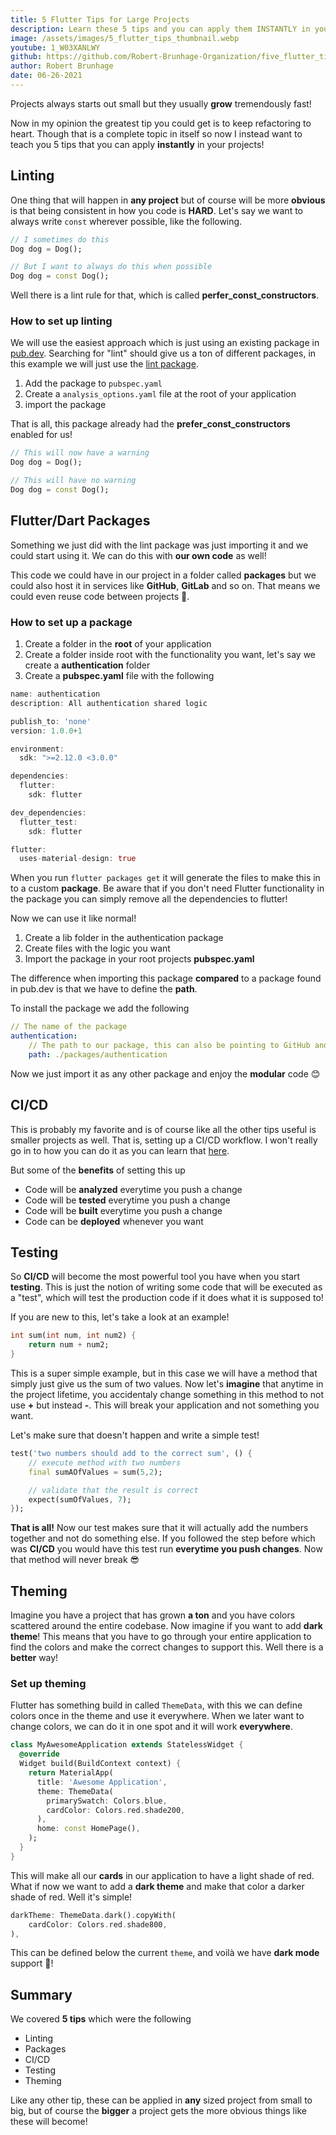 ```yaml
---
title: 5 Flutter Tips for Large Projects
description: Learn these 5 tips and you can apply them INSTANTLY in your project. I promise you will not regret doing it!
image: /assets/images/5_flutter_tips_thumbnail.webp
youtube: 1_W03XANLWY
github: https://github.com/Robert-Brunhage-Organization/five_flutter_tips
author: Robert Brunhage
date: 06-26-2021
---
```


Projects always starts out small but they usually **grow** tremendously fast!

Now in my opinion the greatest tip you could get is to keep refactoring to heart. Though that is a complete topic in itself so now I instead want to teach you 5 tips that you can apply **instantly** in your projects!

## Linting

One thing that will happen in **any project** but of course will be more **obvious** is that being consistent in how you code is **HARD**. Let's say we want to always write `const` wherever possible, like the following.

```dart
// I sometimes do this
Dog dog = Dog();

// But I want to always do this when possible
Dog dog = const Dog();
```

Well there is a lint rule for that, which is called **perfer_const_constructors**.

### How to set up linting

We will use the easiest approach which is just using an existing package in [pub.dev](https://pub.dev). Searching for "lint" should give us a ton of different packages, in this example we will just use the [lint package](https://pub.dev/packages/lint).

1. Add the package to `pubspec.yaml`
2. Create a `analysis_options.yaml` file at the root of your application
3. import the package

That is all, this package already had the **prefer_const_constructors** enabled for us!

```dart
// This will now have a warning
Dog dog = Dog();

// This will have no warning
Dog dog = const Dog();
```

## Flutter/Dart Packages

Something we just did with the lint package was just importing it and we could start using it. We can do this with **our own code** as well!

This code we could have in our project in a folder called **packages** but we could also host it in services like **GitHub**, **GitLab** and so on. That means we could even reuse code between projects 🧠.

### How to set up a package

1. Create a folder in the **root** of your application
2. Create a folder inside root with the functionality you want, let's say we create a **authentication** folder
3. Create a **pubspec.yaml** file with the following

```dart
name: authentication
description: All authentication shared logic

publish_to: 'none'
version: 1.0.0+1

environment:
  sdk: ">=2.12.0 <3.0.0"

dependencies:
  flutter:
    sdk: flutter

dev_dependencies:
  flutter_test:
    sdk: flutter

flutter:
  uses-material-design: true
```

When you run `flutter packages get` it will generate the files to make this in to a custom **package**. Be aware that if you don't need Flutter functionality in the package you can simply remove all the dependencies to flutter!

Now we can use it like normal!

1. Create a lib folder in the authentication package
2. Create files with the logic you want
3. Import the package in your root projects **pubspec.yaml**

The difference when importing this package **compared** to a package found in pub.dev is that we have to define the **path**.

To install the package we add the following

```yaml
// The name of the package
authentication:
    // The path to our package, this can also be pointing to GitHub and so on.
    path: ./packages/authentication
```

Now we just import it as any other package and enjoy the **modular** code 😊

## CI/CD

This is probably my favorite and is of course like all the other tips useful is smaller projects as well. That is, setting up a CI/CD workflow. I won't really go in to how you can do it as you can learn that [here](https://www.youtube.com/watch?v=rpQKpXjH5vs).

But some of the **benefits** of setting this up

- Code will be **analyzed** everytime you push a change
- Code will be **tested** everytime you push a change
- Code will be **built** everytime you push a change
- Code can be **deployed** whenever you want

## Testing

So **CI/CD** will become the most powerful tool you have when you start **testing**. This is just the notion of writing some code that will be executed as a "test", which will test the production code if it does what it is supposed to!

If you are new to this, let's take a look at an example!

```dart
int sum(int num, int num2) {
	return num + num2;
}
```

This is a super simple example, but in this case we will have a method that simply just give us the sum of two values. Now let's **imagine** that anytime in the project lifetime, you accidentaly change something in this method to not use **+** but instead **-**. This will break your application and not something you want.

Let's make sure that doesn't happen and write a simple test!

```dart
test('two numbers should add to the correct sum', () {
	// execute method with two numbers
	final sumAOfValues = sum(5,2);

	// validate that the result is correct
	expect(sumOfValues, 7);
});
```

**That is all!** Now our test makes sure that it will actually add the numbers together and not do something else. If you followed the step before which was **CI/CD** you would have this test run **everytime you push changes**. Now that method will never break 😎

## Theming

Imagine you have a project that has grown **a ton** and you have colors scattered around the entire codebase. Now imagine if you want to add **dark theme**! This means that you have to go through your entire application to find the colors and make the correct changes to support this. Well there is a **better** way!

### Set up theming

Flutter has something build in called `ThemeData`, with this we can define colors once in the theme and use it everywhere. When we later want to change colors, we can do it in one spot and it will work **everywhere**.

```dart
class MyAwesomeApplication extends StatelessWidget {
  @override
  Widget build(BuildContext context) {
    return MaterialApp(
      title: 'Awesome Application',
      theme: ThemeData(
        primarySwatch: Colors.blue,
        cardColor: Colors.red.shade200,
      ),
      home: const HomePage(),
    );
  }
}
```

This will make all our **cards** in our application to have a light shade of red. What if now we want to add a **dark theme** and make that color a darker shade of red. Well it's simple!

```dart
darkTheme: ThemeData.dark().copyWith(
	cardColor: Colors.red.shade800,
),
```

This can be defined below the current `theme`, and voilà we have **dark mode** support 🎨!

## Summary

We covered **5 tips** which were the following

- Linting
- Packages
- CI/CD
- Testing
- Theming

Like any other tip, these can be applied in **any** sized project from small to big, but of course the **bigger** a project gets the more obvious things like these will become!
